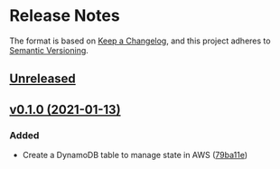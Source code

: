 # Release Notes

The format is based on [Keep a Changelog](https://keepachangelog.com/en/1.0.0/),
and this project adheres to [Semantic Versioning](https://semver.org/spec/v2.0.0.html).

## [Unreleased](https://github.com/eriktisme/terraform-aws-bootstrap/compare/v0.1.0...master)

## [v0.1.0 (2021-01-13)](https://github.com/eriktisme/terraform-aws-bootstrap/compare/master...v0.1.0)

### Added

- Create a DynamoDB table to manage state in AWS ([79ba11e](https://github.com/eriktisme/terraform-aws-bootstrap/commit/79ba11ef6e31b1c3705c74ccd1c8c4b085aafb19))
